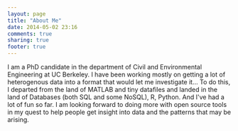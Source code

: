 ```yaml
---
layout: page
title: "About Me"
date: 2014-05-02 23:16
comments: true
sharing: true
footer: true
---
```


I am a PhD candidate in the department of Civil and Environmental Engineering at UC Berkeley. I have been working mostly on getting a lot of heterogenous data into a format that would let me investigate it... To do this, I departed from the land of MATLAB and tiny datafiles and landed in the land of Databases (both SQL and some NoSQL), R, Python. And I've had a lot of fun so far. I am looking forward to doing more with open source tools in my quest to help people get insight into data and the patterns that may be arising.